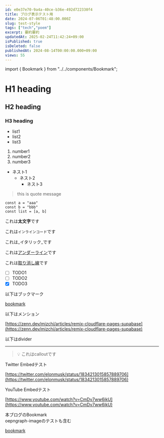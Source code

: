 ```yaml
---
id: e0e37e70-9a4a-40ce-b36e-492d722330f4
title: ブログ表示テスト用
date: 2024-07-06T01:48:00.000Z
slug: test-style
tags: ["tech","poem"]
excerpt: 要約要約
updatedAt: 2025-02-24T11:42:24+09:00
isPublished: true
isDeleted: false
publishedAt: 2024-08-14T00:00:00.000+09:00
views: 55
---
```

import { Bookmark } from "../../components/Bookmark";

  
# H1 heading  
  
  
## H2 heading  
  
  
### H3 heading  
  
- list1  
- list2  
- list3  
1. number1  
2. number2  
3. number3  
- ネスト1  
	- ネスト2  
		- ネスト3  
  
> this is quote message  
  
  
```text  
const a = "aaa"  
const b = "bbb"  
const list = [a, b]  
```  
  
  
これは**太文字**です  
  
  
これは`インラインコード`です  
  
  
これは_イタリック_です  
  
  
これは<u>アンダーライン</u>です  
  
  
これは<u>取り消し線</u>です  
  
- [ ] TODO1  
- [ ] TODO2  
- [x] TODO3  
  
以下はブックマーク  
  
  
[bookmark](https://zenn.dev/mizchi/articles/remix-cloudflare-pages-supabase)  
  
  
以下はメンション  
  
  
[https://zenn.dev/mizchi/articles/remix-cloudflare-pages-supabase](https://zenn.dev/mizchi/articles/remix-cloudflare-pages-supabase)  
  
  
以下はdivider  
  
  
---  
  
  
> 💡 これはcalloutです  
  
  
Twitter Embedテスト  
  
  
[https://twitter.com/elonmusk/status/1834213015857889706](https://twitter.com/elonmusk/status/1834213015857889706)  
  
  
YouTube Embedテスト  
  
  
[https://www.youtube.com/watch?v=CmDv7ww6ikU](https://www.youtube.com/watch?v=CmDv7ww6ikU)  
  
  
本ブログのBookmark  
oepngraph-imageのテストも含む  
  
  
<Bookmark href="https://sokes-nook.net/blog/next-web-push" siteUrl="https://sokes-nook.net" />
  
  
[bookmark](https://sokes-nook.net/)  
  
